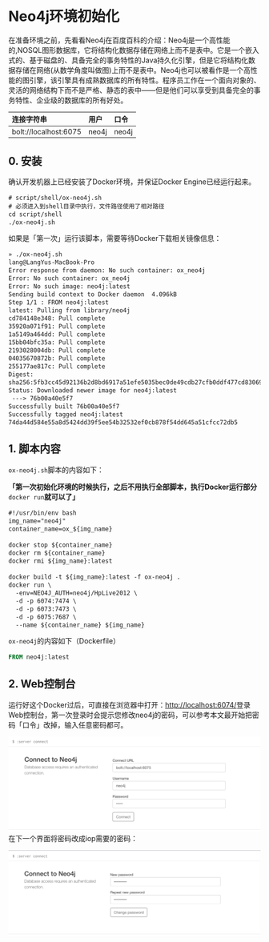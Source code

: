 # Neo4j环境初始化

在准备环境之前，先看看Neo4j在百度百科的介绍：Neo4j是一个高性能的,NOSQL图形数据库，它将结构化数据存储在网络上而不是表中。它是一个嵌入式的、基于磁盘的、具备完全的事务特性的Java持久化引擎，但是它将结构化数据存储在网络\(从数学角度叫做图\)上而不是表中。Neo4j也可以被看作是一个高性能的图引擎，该引擎具有成熟数据库的所有特性。程序员工作在一个面向对象的、灵活的网络结构下而不是严格、静态的表中——但是他们可以享受到具备完全的事务特性、企业级的数据库的所有好处。

| 连接字符串 | 用户 | 口令 |
| :--- | :--- | :--- |
| bolt://localhost:6075 | neo4j | neo4j |

## 0. 安装

确认开发机器上已经安装了Docker环境，并保证Docker Engine已经运行起来。

```shell
# script/shell/ox-neo4j.sh
# 必须进入到shell目录中执行，文件路径使用了相对路径
cd script/shell
./ox-neo4j.sh
```

如果是「第一次」运行该脚本，需要等待Docker下载相关镜像信息：

```shell
» ./ox-neo4j.sh                                                                                                                                                                                      lang@LangYus-MacBook-Pro
Error response from daemon: No such container: ox_neo4j
Error: No such container: ox_neo4j
Error: No such image: neo4j:latest
Sending build context to Docker daemon  4.096kB
Step 1/1 : FROM neo4j:latest
latest: Pulling from library/neo4j
cd784148e348: Pull complete 
35920a071f91: Pull complete 
1a5149a464dd: Pull complete 
15bb04bfc35a: Pull complete 
2193028004db: Pull complete 
04035670872b: Pull complete 
255177ae817c: Pull complete 
Digest: sha256:5fb3cc45d92136b2d8bd6917a51efe5035bec0de49cdb27cfb0ddf477cd83069
Status: Downloaded newer image for neo4j:latest
 ---> 76b00a40e5f7
Successfully built 76b00a40e5f7
Successfully tagged neo4j:latest
74da44d584e55a8d5424dd39f5ee54b32532ef0cb878f54dd645a51cfcc72db5
```

## 1. 脚本内容

`ox-neo4j.sh`脚本的内容如下：

**「第一次初始化环境的时候执行，之后不用执行全部脚本，执行Docker运行部分**`docker run`**就可以了」**

```shell
#!/usr/bin/env bash
img_name="neo4j"
container_name=ox_${img_name}

docker stop ${container_name}
docker rm ${container_name}
docker rmi ${img_name}:latest

docker build -t ${img_name}:latest -f ox-neo4j .
docker run \
  -env=NEO4J_AUTH=neo4j/HpLive2012 \
  -d -p 6074:7474 \
  -d -p 6073:7473 \
  -d -p 6075:7687 \
  --name ${container_name} ${img_name}
```

`ox-neo4j`的内容如下（Dockerfile）

```dockerfile
FROM neo4j:latest
```

## 2. Web控制台

运行好这个Docker过后，可直接在浏览器中打开：[http://localhost:6074/](http://localhost:6074/)登录Web控制台，第一次登录时会提示您修改neo4j的密码，可以参考本文最开始把密码「口令」改掉，输入任意密码都可。

![](/assets/images/env/001/14-neo4j-first.png)在下一个界面将密码改成iop需要的密码：

![](/assets/images/env/001/14-neo4j-password.png)

